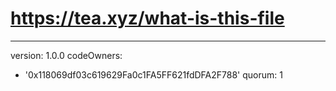 # https://tea.xyz/what-is-this-file
---
version: 1.0.0
codeOwners:
  - '0x118069df03c619629Fa0c1FA5FF621fdDFA2F788'
quorum: 1

